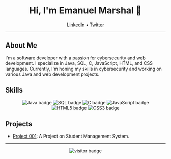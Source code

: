 <h1 align="center">Hi, I'm Emanuel Marshal 👋</h1>
<p align="center">
  <a href="https://www.linkedin.com/in/emanuel-marshal/">LinkedIn</a> •
  <a href="https://twitter.com/emanuelmarshal">Twitter</a>
</p>

---

## About Me

I'm a software developer with a passion for cybersecurity and web development. I specialize in Java, SQL, C, JavaScript, HTML, and CSS languages. Currently, I'm honing my skills in cybersecurity and working on various Java and web development projects.

## Skills

<p align="center">
  <img src="https://img.shields.io/badge/Java-ED8B00?logo=java&logoColor=white&style=for-the-badge" alt="Java badge" />
  <img src="https://img.shields.io/badge/SQL-4479A1?logo=mysql&logoColor=white&style=for-the-badge" alt="SQL badge" />
  <img src="https://img.shields.io/badge/C-A8B9CC?logo=c&logoColor=white&style=for-the-badge" alt="C badge" />
  <img src="https://img.shields.io/badge/JavaScript-F7DF1E?logo=javascript&logoColor=black&style=for-the-badge" alt="JavaScript badge" />
  <img src="https://img.shields.io/badge/HTML5-E34F26?logo=html5&logoColor=white&style=for-the-badge" alt="HTML5 badge" />
  <img src="https://img.shields.io/badge/CSS3-1572B6?logo=css3&logoColor=white&style=for-the-badge" alt="CSS3 badge" />
</p>

## Projects

- [Project 001](https://github.com/Marshal-Emanuel/PROJECTS): A Project on Student Management System.


---

<p align="center">
  <img src="https://visitor-badge.glitch.me/badge?page_id=emanuelmarshal" alt="visitor badge"/>
</p>
